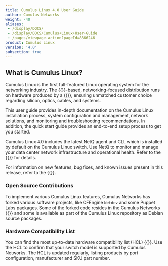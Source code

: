 ```yaml
---
title: Cumulus Linux 4.0 User Guide
author: Cumulus Networks
weight: -40
aliases:
 - /display/DOCS/
 - /display/DOCS/Cumulus+Linux+User+Guide
 - /pages/viewpage.action?pageId=8366246
product: Cumulus Linux
version: '4.0'
subsection: true
---
```

## What is Cumulus Linux?

Cumulus Linux is the first full-featured Linux operating system for the networking industry. The {{<exlink url="https://www.debian.org/releases/buster/" text="Debian Buster" >}}-based, networking-focused distribution runs on hardware produced by a {{<exlink url="https://cumulusnetworks.com/hcl/" text="broad partner ecosystem" >}}, ensuring unmatched customer choice regarding silicon, optics, cables, and systems.

This user guide provides in-depth documentation on the Cumulus Linux installation process, system configuration and management, network solutions, and monitoring and troubleshooting recommendations. In addition, the quick start guide provides an end-to-end setup process to get you started.

Cumulus Linux 4.0 includes the latest NetQ agent and CLI, which is installed by default on the Cumulus Linux switch. Use NetQ to monitor and manage your data center network infrastructure and operational health. Refer to the {{<exlink url="https://docs.cumulusnetworks.com/cumulus-netq/" text="NetQ documentation" >}} for details.

For information on new features, bug fixes, and known issues present in this release, refer to the {{<exlink url="https://support.cumulusnetworks.com/hc/en-us/articles/360038927193-Cumulus-Linux-4-0-Release-Notes/" text="release notes" >}}.

### Open Source Contributions

To implement various Cumulus Linux features, Cumulus Networks has forked various software projects, like CFEngine `Netdev` and some Puppet Labs packages. Some of the forked code resides in the Cumulus Networks {{<exlink url="https://github.com/CumulusNetworks" text="GitHub repository" >}} and some is available as part of the Cumulus Linux repository as Debian source packages.

### Hardware Compatibility List

You can find the most up-to-date hardware compatibility list (HCL) {{<exlink url="https://cumulusnetworks.com/hcl/" text="here" >}}. Use the HCL to confirm that your switch model is supported by Cumulus Networks. The HCL is updated regularly, listing products by port configuration, manufacturer and SKU part number.
